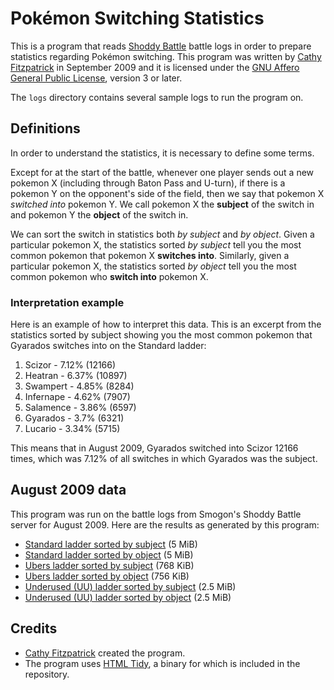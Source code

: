 # Pok&eacute;mon Switching Statistics

This is a program that reads [Shoddy Battle][] battle logs in order to prepare
statistics regarding Pok&eacute;mon switching. This program was written by
[Cathy Fitzpatrick][cathyjf] in September 2009 and it is licensed under the
[GNU Affero General Public License][agpl3], version 3 or later.

The `logs` directory contains several sample logs to run the program on.

## Definitions

In order to understand the statistics, it is necessary to define some terms.

Except for at the start of the battle, whenever one player sends out a new
pokemon X (including through Baton Pass and U-turn), if there is a pokemon Y on
the opponent's side of the field, then we say that pokemon X _switched into_
pokemon Y. We call pokemon X the **subject** of the switch in and pokemon Y the
**object** of the switch in.

We can sort the switch in statistics both _by subject_ and _by object_. Given a
particular pokemon X, the statistics sorted _by subject_ tell you the most
common pokemon that pokemon X **switches into**. Similarly, given a particular
pokemon X, the statistics sorted _by object_ tell you the most common pokemon
who **switch into** pokemon X.

### Interpretation example

Here is an example of how to interpret this data. This is an excerpt from the
statistics sorted by subject showing you the most common pokemon that Gyarados
switches into on the Standard ladder:

1. Scizor - 7.12% (12166)
2. Heatran - 6.37% (10897)
3. Swampert - 4.85% (8284)
4. Infernape - 4.62% (7907)
5. Salamence - 3.86% (6597)
6. Gyarados - 3.7% (6321)
7. Lucario - 3.34% (5715)

This means that in August 2009, Gyarados switched into Scizor 12166 times,
which was 7.12% of all switches in which Gyarados was the subject.

## August 2009 data

This program was run on the battle logs from Smogon's Shoddy Battle server for
August 2009. Here are the results as generated by this program:

+ [Standard ladder sorted by subject](https://cathyjf.com/pokemon/switch-stats/standard_by_subject.htm) (5 MiB)
+ [Standard ladder sorted by object](https://cathyjf.com/pokemon/switch-stats/standard_by_object.htm) (5 MiB)
+ [Ubers ladder sorted by subject](https://cathyjf.com/pokemon/switch-stats/ubers_by_subject.htm) (768 KiB)
+ [Ubers ladder sorted by object](https://cathyjf.com/pokemon/switch-stats/ubers_by_object.htm) (756 KiB)
+ [Underused (UU) ladder sorted by subject](https://cathyjf.com/pokemon/switch-stats/underused_by_subject.htm) (2.5 MiB)
+ [Underused (UU) ladder sorted by object](https://cathyjf.com/pokemon/switch-stats/underused_by_object.htm) (2.5 MiB)

## Credits

+ [Cathy Fitzpatrick][cathyjf] created the program.
+ The program uses [HTML Tidy][], a binary for which is included in the
  repository.

[Shoddy Battle]: http://pokemonlab.com
[cathyjf]: https://cathyjf.com
[agpl3]: http://www.fsf.org/licensing/licenses/agpl-3.0.html
[HTML Tidy]: http://tidy.sourceforge.net/

